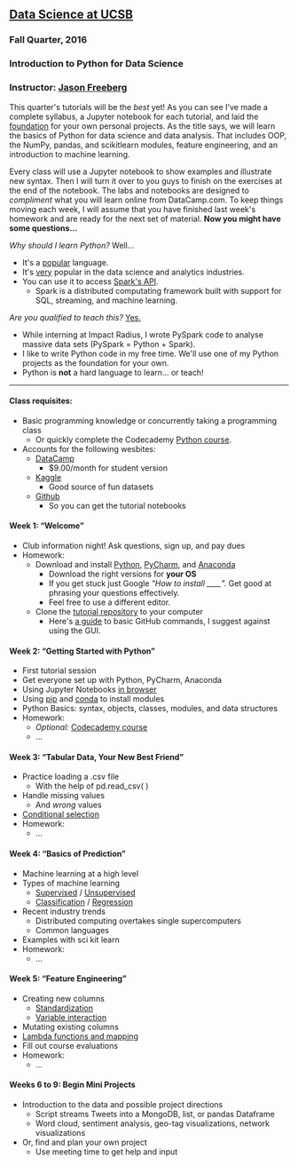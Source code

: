 ## [Data Science at UCSB](http://datascience.pstat.ucsb.edu/)

### Fall Quarter, 2016

### Introduction to Python for Data Science

### Instructor: [Jason Freeberg](https://www.linkedin.com/in/jfreeberg)

This quarter's tutorials will be the *best* yet! As you can see I've made a complete syllabus, a Jupyter notebook for each tutorial, and laid the [foundation](https://github.com/JasonFreeberg/StreamTweets) for your own personal projects. As the title says, we will learn the basics of Python for data science and data analysis. That includes OOP, the NumPy, pandas, and scikitlearn modules, feature engineering, and an introduction to machine learning. 

Every class will use a Jupyter notebook to show examples and illustrate new syntax. Then I will turn it over to you guys to finish on the exercises at the end of the notebook. The labs and notebooks are designed to *compliment* what you will learn online from DataCamp.com. To keep things moving each week, I will assume that you have finished last week's homework and are ready for the next set of material. **Now you might have some questions...**

*Why should I learn Python?* Well...
- It's a [popular](http://spectrum.ieee.org/static/interactive-the-top-programming-languages-2016) language.
- It's [very](http://www.kdnuggets.com/2015/05/r-vs-python-data-science.html) popular in the data science and analytics industries.
- You can use it to access [Spark's API](http://spark.apache.org/). 
    - Spark is a distributed computating framework built with support for SQL, streaming, and machine learning. 

*Are you qualified to teach this?* [Yes.](https://www.linkedin.com/in/jfreeberg#experience)
 - While interning at Impact Radius, I wrote PySpark code to analyse massive data sets (PySpark = Python + Spark).
 - I like to write Python code in my free time. We'll use one of my Python projects as the foundation for your own.
 - Python is **not** a hard language to learn... or teach!

---

#### Class requisites:
- Basic programming knowledge or concurrently taking a programming class
    - Or quickly complete the Codecademy [Python course](https://www.codecademy.com/learn/python). 
- Accounts for the following wesbites:
    - [DataCamp](https://www.datacamp.com/)
        - $9.00/month for student version
	- [Kaggle](https://www.kaggle.com/)
        - Good source of fun datasets
	- [Github](https://github.com/)
        - So you can get the tutorial notebooks

#### Week 1: “Welcome”
- Club information night! Ask questions, sign up, and pay dues
- Homework: 
	- Download and install [Python](https://www.python.org/downloads/), [PyCharm](https://www.jetbrains.com/pycharm/download/), and [Anaconda](https://www.continuum.io/downloads)
		- Download the right versions for **your OS**
        - If you get stuck just Google *"How to install ____".* Get good at phrasing your questions effectively.
        - Feel free to use a different editor.
	- Clone the [tutorial repository](https://github.com/JasonFreeberg/PythonTutorials) to your computer
        - Here's [a guide](https://www.youtube.com/watch?v=0fKg7e37bQE) to basic GitHub commands, I suggest against using the GUI.

#### Week 2: “Getting Started with Python”
- First tutorial session
- Get everyone set up with Python, PyCharm, Anaconda
- Using Jupyter Notebooks [in browser](http://jupyter.readthedocs.io/en/latest/running.html#running)
- Using [pip](https://packaging.python.org/installing/) and [conda](http://conda.pydata.org/docs/using/pkgs.html) to install modules
- Python Basics: syntax, objects, classes, modules, and data structures
- Homework:
    - *Optional:* [Codecademy course](https://www.codecademy.com/learn/python)
    - ...

#### Week 3: “Tabular Data, Your New Best Friend”
- Practice loading a .csv file
    - With the help of pd.read_csv( )
- Handle missing values
    - And *wrong* values
- [Conditional selection](http://pandas.pydata.org/pandas-docs/stable/indexing.html)
- Homework:
	- …

#### Week 4: “Basics of Prediction”
- Machine learning at a high level
- Types of machine learning
    - [Supervised](https://en.wikipedia.org/wiki/Supervised_learning) / [Unsupervised](https://en.wikipedia.org/wiki/Unsupervised_learning)
    - [Classification](https://en.wikipedia.org/wiki/Statistical_classification) / [Regression](https://en.wikipedia.org/wiki/Regression_analysis)
- Recent industry trends
    - Distributed computing overtakes single supercomputers
    - Common languages
- Examples with sci kit learn
- Homework:
    - …

#### Week 5: “Feature Engineering”
- Creating new columns
    - [Standardization](https://www.biomedware.com/files/documentation/Preparing_data/Why_standardize_variables.htm)
    - [Variable interaction](https://en.wikipedia.org/wiki/Interaction_(statistics))
- Mutating existing columns
- [Lambda functions and mapping](http://www.python-course.eu/lambda.php)
- Fill out course evaluations
- Homework:
	- …

#### Weeks 6 to 9: Begin Mini Projects
- Introduction to the data and possible project directions
    - Script streams Tweets into a MongoDB, list, or pandas Dataframe
    - Word cloud, sentiment analysis, geo-tag visualizations, network visualizations
- Or, find and plan your own project
	- Use meeting time to get help and input
